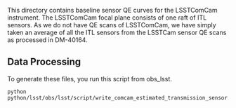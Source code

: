 This directory contains baseline sensor QE curves for the LSSTComCam instrument.
The LSSTComCam focal plane consists of one raft of ITL sensors.
As we do not have QE scans of LSSTComCam, we have simply taken an average of all the ITL sensors from the LSSTCam sensor QE scans as processed in DM-40164.

Data Processing
---------------

To generate these files, you run this script from obs_lsst.
```
python python/lsst/obs/lsst/script/write_comcam_estimated_transmission_sensor.py
```
